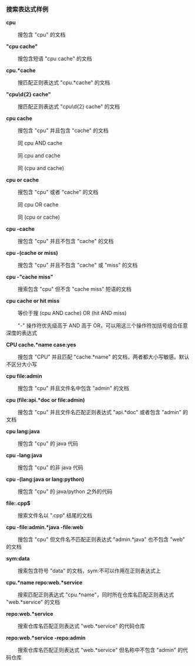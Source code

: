 ### 搜索表达式样例

**cpu**

&nbsp;&nbsp;&nbsp;&nbsp;&nbsp;&nbsp;&nbsp;&nbsp;搜包含 "cpu" 的文档

**"cpu cache"**

&nbsp;&nbsp;&nbsp;&nbsp;&nbsp;&nbsp;&nbsp;&nbsp;搜包含短语 "cpu cache" 的文档

**cpu.\*cache**

&nbsp;&nbsp;&nbsp;&nbsp;&nbsp;&nbsp;&nbsp;&nbsp;搜匹配正则表达式 "cpu.*cache" 的文档

**"cpu\d{2} cache"**

&nbsp;&nbsp;&nbsp;&nbsp;&nbsp;&nbsp;&nbsp;&nbsp;搜匹配正则表达式 "cpu\d{2} cache" 的文档

**cpu cache**

&nbsp;&nbsp;&nbsp;&nbsp;&nbsp;&nbsp;&nbsp;&nbsp;搜包含 "cpu" 并且包含 "cache" 的文档

&nbsp;&nbsp;&nbsp;&nbsp;&nbsp;&nbsp;&nbsp;&nbsp;同 cpu AND cache

&nbsp;&nbsp;&nbsp;&nbsp;&nbsp;&nbsp;&nbsp;&nbsp;同 cpu and cache

&nbsp;&nbsp;&nbsp;&nbsp;&nbsp;&nbsp;&nbsp;&nbsp;同 (cpu and cache)

**cpu or cache**

&nbsp;&nbsp;&nbsp;&nbsp;&nbsp;&nbsp;&nbsp;&nbsp;搜包含 "cpu" 或者 "cache" 的文档

&nbsp;&nbsp;&nbsp;&nbsp;&nbsp;&nbsp;&nbsp;&nbsp;同 cpu OR cache

&nbsp;&nbsp;&nbsp;&nbsp;&nbsp;&nbsp;&nbsp;&nbsp;同 (cpu or cache)

**cpu -cache**

&nbsp;&nbsp;&nbsp;&nbsp;&nbsp;&nbsp;&nbsp;&nbsp;搜包含 "cpu" 并且不包含 "cache" 的文档

**cpu -(cache or miss)**

&nbsp;&nbsp;&nbsp;&nbsp;&nbsp;&nbsp;&nbsp;&nbsp;搜包含 "cpu" 并且不包含 "cache" 或 "miss" 的文档

**cpu -"cache miss"**

&nbsp;&nbsp;&nbsp;&nbsp;&nbsp;&nbsp;&nbsp;&nbsp;搜索包含 "cpu" 但不含 "cache miss" 短语的文档

**cpu cache or hit miss**

&nbsp;&nbsp;&nbsp;&nbsp;&nbsp;&nbsp;&nbsp;&nbsp;等价于搜 (cpu AND cache) OR (hit AND miss)

&nbsp;&nbsp;&nbsp;&nbsp;&nbsp;&nbsp;&nbsp;&nbsp;"-" 操作符优先级高于 AND 高于 OR，可以用这三个操作符加括号组合任意深度的表达式

**CPU cache.\*name case:yes**

&nbsp;&nbsp;&nbsp;&nbsp;&nbsp;&nbsp;&nbsp;&nbsp;搜包含 "CPU" 并且匹配 "cache.*name" 的文档，两者都大小写敏感。默认不区分大小写

**cpu file:admin**

&nbsp;&nbsp;&nbsp;&nbsp;&nbsp;&nbsp;&nbsp;&nbsp;搜包含 "cpu" 并且文件名中包含 "admin" 的文档

**cpu (file:api.\*doc or file:admin)**

&nbsp;&nbsp;&nbsp;&nbsp;&nbsp;&nbsp;&nbsp;&nbsp;搜包含 "cpu" 并且文件名匹配正则表达式 "api.*doc" 或者包含 "admin" 的文档

**cpu lang:java**

&nbsp;&nbsp;&nbsp;&nbsp;&nbsp;&nbsp;&nbsp;&nbsp;搜包含 "cpu" 的 java 代码

**cpu -lang:java**

&nbsp;&nbsp;&nbsp;&nbsp;&nbsp;&nbsp;&nbsp;&nbsp;搜包含 "cpu" 的非 java 代码

**cpu -(lang:java or lang:python)**

&nbsp;&nbsp;&nbsp;&nbsp;&nbsp;&nbsp;&nbsp;&nbsp;搜包含 "cpu" 的 java/python 之外的代码

**file:\.cpp$**

&nbsp;&nbsp;&nbsp;&nbsp;&nbsp;&nbsp;&nbsp;&nbsp;搜索文件名以 ".cpp" 结尾的文档

**cpu -file:admin.\*java -file:web**

&nbsp;&nbsp;&nbsp;&nbsp;&nbsp;&nbsp;&nbsp;&nbsp;搜包含 "cpu" 但文件名不匹配正则表达式 "admin.*java" 也不包含 "web" 的文档

**sym:data**

&nbsp;&nbsp;&nbsp;&nbsp;&nbsp;&nbsp;&nbsp;&nbsp;搜索包含符号 "data" 的文档，sym:不可以作用在正则表达式上

**cpu.\*name repo:web.\*service**

&nbsp;&nbsp;&nbsp;&nbsp;&nbsp;&nbsp;&nbsp;&nbsp;搜索匹配正则表达式 "cpu.*name"，同时所在仓库名匹配正则表达式 "web.*service" 的文档

**repo:web.\*service**

&nbsp;&nbsp;&nbsp;&nbsp;&nbsp;&nbsp;&nbsp;&nbsp;搜索仓库名匹配正则表达式 "web.*service" 的代码仓库

**repo:web.\*service -repo:admin**

&nbsp;&nbsp;&nbsp;&nbsp;&nbsp;&nbsp;&nbsp;&nbsp;搜索仓库名匹配正则表达式 "web.*service" 但名称中不包含 "admin" 的代码仓库
